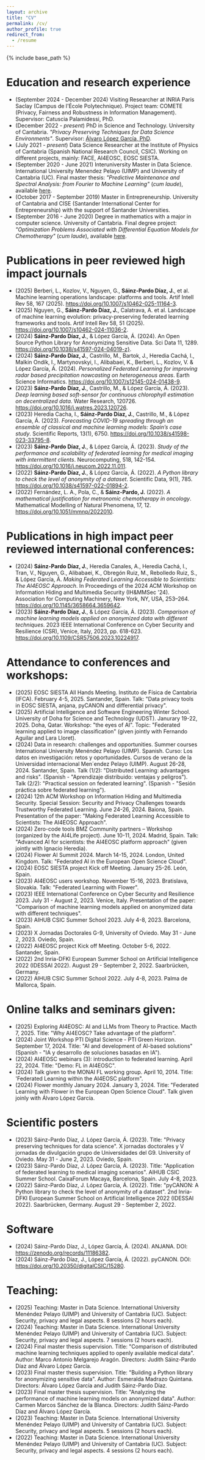 ```yaml
---
layout: archive
title: "CV"
permalink: /cv/
author_profile: true
redirect_from:
  - /resume
---
```


{% include base_path %}

Education and research experience
======
- (September 2024 - December 2024) Visiting Researcher at INRIA Paris Saclay (Campus de l'École Polytechnique). Project team: COMETE (Privacy, Fairness and Robustness in Information Management). Supervisor: Catuscia Palamidessi, PhD. 
- (December 2022 - _present_) PhD in Science and Technology. University of Cantabria. _"Privacy Preserving Techniques for Data Science Environments"_. Supervisor: [Álvaro López García, PhD](https://alvarolopez.github.io/).
- (July 2021 - _present_) Data Science Researcher at the Institute of Physics of Cantabria (Spanish National Research Council, CSIC). Working on different projects, mainly: FACE, AI4EOSC, EOSC SIESTA.
- (September 2020 - June 2021) Interuniversity Master in Data Science. International University Menendez Pelayo (UIMP) and University of Cantabria (UC). Final master thesis: _"Predictive Maintenance and Spectral Analysis: from Fourier to Machine Learning"_ (_cum laude_), available [here](https://digital.csic.es/handle/10261/245733).
- (October 2017 - September 2019) Master in Entrepreneurship. University of Cantabria and CISE (Santander International Center for Entrepreneurship) with the support of Santander Universities.
- (September 2016 - June 2020) Degree in mathematics with a major in computer science. University of Cantabria. Final degree project: _"Optimization Problems Associated with Differential Equation Models for Chemotherapy"_ (_cum laude_), available [here](https://repositorio.unican.es/xmlui/handle/10902/20601).


Publications in peer reviewed high impact journals
======
- (2025) Berberi, L., Kozlov, V., Nguyen, G., **Sáinz-Pardo Díaz, J.**, et al. Machine learning operations landscape: platforms and tools. Artif Intell Rev 58, 167 (2025). <https://doi.org/10.1007/s10462-025-11164-3>.
- (2025) Nguyen, G., **Sáinz-Pardo Díaz, J.**, Calatrava, A. et al. Landscape of machine learning evolution: privacy-preserving federated learning frameworks and tools. Artif Intell Rev 58, 51 (2025). <https://doi.org/10.1007/s10462-024-11036-2>.
- (2024) **Sáinz-Pardo Díaz, J.**, & López García, Á. (2024). An Open Source Python Library for Anonymizing Sensitive Data. Sci Data 11, 1289. <https://doi.org/10.1038/s41597-024-04019-z}>.
- (2024) **Sáinz-Pardo Díaz, J.**, Castrillo, M., Bartok, J., Heredia Cachá, I., Malkin Ondík, I., Martynovskyi, I., Alibabaei, K., Berberi, L., Kozlov, V. & López García, Á. (2024). _Personalized Federated Learning for improving radar based precipitation nowcasting on heterogeneous areas_. Earth Science Informatics. <https://doi.org/10.1007/s12145-024-01438-9>.
- (2023) **Sáinz-Pardo Díaz, J.**, Castrillo, M., & López García, Á. (2023). _Deep learning based soft-sensor for continuous chlorophyll estimation on decentralized data_. Water Research, 120726. <https://doi.org/10.1016/j.watres.2023.120726>.
- (2023) Heredia Cacha, I., **Sáinz-Pardo Díaz, J.**, Castrillo, M., & López García, Á. (2023). _Forecasting COVID-19 spreading through an ensemble of classical and machine learning models: Spain’s case study_. Scientific Reports, 13(1), 6750. <https://doi.org/10.1038/s41598-023-33795-8>.
- (2023) **Sáinz-Pardo Díaz, J.**, & López García, Á. (2023). _Study of the performance and scalability of federated learning for medical imaging with intermittent clients_. Neurocomputing, 518, 142-154. <https://doi.org/10.1016/j.neucom.2022.11.011>.
- (2022) **Sáinz-Pardo Díaz, J.**, & López García, Á. (2022). _A Python library to check the level of anonymity of a dataset_. Scientific Data, 9(1), 785. <https://doi.org/10.1038/s41597-022-01894-2>.
- (2022) Fernández, L. A., Pola, C., & **Sáinz-Pardo, J.** (2022). _A mathematical justification for metronomic chemotherapy in oncology_. Mathematical Modelling of Natural Phenomena, 17, 12. <https://doi.org/10.1051/mmnp/2022010>.
  
Publications in high impact peer reviewed international conferences:
======
- (2024) **Sáinz-Pardo Díaz, J.**, Heredia Canales, A., Heredia Cachá, I., Tran, V., Nguyen, G., Alibabaei, K., Obregón Ruiz, M., Rebolledo Ruiz, S., & López García, Á. _Making Federated Learning Accessible to Scientists: The AI4EOSC Approach_. In Proceedings of the 2024 ACM Workshop on Information Hiding and Multimedia Security (IH&MMSec '24). Association for Computing Machinery, New York, NY, USA, 253–264. <https://doi.org/10.1145/3658664.3659642>.
- (2023) **Sáinz-Pardo Díaz, J.**, & López García, Á. (2023). _Comparison of machine learning models applied on anonymized data with different techniques_. 2023 IEEE International Conference on Cyber Security and Resilience (CSR), Venice, Italy, 2023, pp. 618-623. <https://doi.org/10.1109/CSR57506.2023.10224917>.
  
Attendance to conferences and workshops:
======
- (2025) EOSC SIESTA All Hands Meeting. Instituto de Física de Cantabria (IFCA). February 4-5, 2025. Santander, Spain. Talk: "Data privacy tools in EOSC SIESTA, anjana, pyCANON and differential privacy".
- (2025) Artificial Intelligence and Software Engineering Winter School. University of Doha for Science and Technology (UDST). Janurary 19-22, 2025. Doha, Qatar. Workshop: "the eyes of AI". Topic: "Federated learning applied to image classification" (given jointly with Fernando Aguilar and Lara Lloret). 
- (2024) Data in research: challenges and opportunities. Summer courses International University
Menéndez Pelayo (UIMP). Spanish. Curso: Los datos en investigación: retos y oportunidades.
Cursos de verano de la Universidad internacional Men´endez Pelayo (UIMP). August 26-28, 2024.
Santander, Spain. Talk (1/2): "Distributed Learning: advantages and risks". (Spanish - "Aprendizaje
distribuido: ventajas y peligros"). Talk (2/2): "Practical session on federated learning". (Spanish - "Sesión práctica sobre federated learning").
- (2024) 12th ACM Workshop on Information Hiding and Multimedia Security. Special Session: Security and Privacy Challenges towards Trustworthy Federated Learning. June 24-26, 2024. Baiona, Spain. Presentation of the paper: "Making Federated Learning Accessible to Scientists: The AI4EOSC Approach". 
- (2024) Zero-code tools  BMZ Community partners – Workshop (organized by the AI4Life project). June 10-11, 2024. Madrid, Spain. Talk: "Advanced AI for scientists: the AI4EOSC platform approach" (given jointly with Ignacio Heredia). 
- (2024) Flower AI Summit 2024. March 14-15, 2024. London, United Kingdom. Talk: "Federated AI in the European Open Science Cloud".
- (2024) EOSC SIESTA project Kick off Meeting. January 25-26. León, Spain.
- (2023) AI4EOSC users workshop. November 15-16, 2023. Bratislava, Slovakia. Talk: "Federated Learning with Flower".
- (2023) IEEE International Conference on Cyber Security and Resilience 2023. July 31 - August 2, 2023. Venice, Italy. Presentation of the paper: "Comparison of machine learning models applied on anonymized data with different techniques".
- (2023) AIHUB CSIC Summer School 2023. July 4-8, 2023. Barcelona, Spain.
- (2023) X Jornadas Doctorales G-9, University of Oviedo. May 31 - June 2, 2023. Oviedo, Spain. 
- (2022) AI4EOSC project Kick off Meeting. October 5-6, 2022. Santander, Spain.
- (2022) 2nd Inria-DFKI European Summer School on Artificial Intelligence 2022 (IDESSAI 2022). August 29 - September 2, 2022. Saarbrücken, Germany.
- (2022) AIHUB CSIC Summer School 2022. July 4-8, 2023. Palma de Mallorca, Spain.
  
  
Online talks and seminars given:
======
- (2025) Exploring AI4EOSC: AI and LLMs from Theory to Practice. Macth 7, 2025. Title: "Why AI4EOSC? Take advantage of the platform".
- (2024) Joint Workshop PTI Digital Science - PTI Green Horizon. September 17, 2024. Title: "AI
and development of AI-based solutions" (Spanish - "IA y desarrollo de soluciones basadas en IA").
- (2024) AI4EOSC webinars (3): introduction to federated learning. April 22, 2024. Title: "Demo: FL in AI4EOSC".
- (2024) Talk given to the MONAI FL working group. April 10, 2014. Title: 'Federated Learning within the AI4EOSC platform".
- (2024) Flower monthly January 2024. January 3, 2024. Title: "Federated Learning with Flower in the European Open Science Cloud". Talk given joinly with Álvaro López García.


Scientific posters
======
- (2023) Sáinz-Pardo Díaz, J.  López García, Á. (2023). Title: "Privacy preserving techniques for data science". X jornadas doctorales y V jornadas de divulgación grupo de Universidades del G9. University of Oviedo. May 31 - June 2, 2023. Oviedo, Spain. 
- (2023) Sáinz-Pardo Díaz, J.  López García, Á. (2023). Title: "Application of federated learning to medical imaging scenarios". AIHUB CSIC Summer School. CaixaForum Macaya, Barcelona, Spain. July 4-8, 2023.
- (2022) Sáinz-Pardo Díaz, J.  López García, Á. (2022). Title: "pyCANON: A Python library to check the level of anonymity of a dataset". 2nd Inria-DFKI European Summer School on Artificial Intelligence 2022 (IDESSAI 2022). Saarbrücken, Germany. August 29 - September 2, 2022. 


Software
======
- (2024) Sáinz-Pardo Díaz, J.,  López García, Á. (2024). ANJANA. DOI: <https://zenodo.org/records/11186382>.
- (2024) Sáinz-Pardo Díaz, J.,  López García, Á. (2022). pyCANON. DOI: <https://doi.org/10.20350/digitalCSIC/15280>. 


Teaching:
======
- (2025) Teaching: Master in Data Science. International University Menéndez Pelayo (UIMP) and University of Cantabria (UC). Subject: Security, privacy and legal aspects. 8 sessions (2 hours each).
- (2024) Teaching: Master in Data Science. International University Menéndez Pelayo (UIMP) and University of Cantabria (UC). Subject: Security, privacy and legal aspects. 7 sessions (2 hours each).
- (2024) Final master thesis supervision. Title: "Comparison of distributed machine learning techniques applied to openly available medical data". Author: Marco Antonio Melgarejo Aragón. Directors: Judith Sáinz-Pardo Díaz and Álvaro López García.  
- (2023) Final master thesis supervision. Title: "Building a Python library for anonymizing sensitive data". Author: Esmeralda Madrazo Quintana. Directors: Álvaro López García and Judith Sáinz-Pardo Díaz.  
- (2023) Final master thesis supervision. Title: "Analyzing the performance of machine learning models on anonymized data". Author: Carmen Marcos Sánchez de la Blanca. Directors: Judith Sáinz-Pardo Díaz and Álvaro López García.  
- (2023) Teaching: Master in Data Science. International University Menéndez Pelayo (UIMP) and University of Cantabria (UC). Subject: Security, privacy and legal aspects. 5 sessions (2 hours each).
- (2022) Teaching: Master in Data Science. International University Menéndez Pelayo (UIMP) and University of Cantabria (UC). Subject: Security, privacy and legal aspects. 4 sessions (2 hours each).
